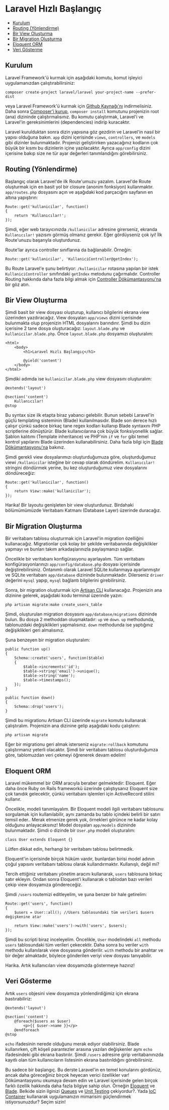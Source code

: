 # Laravel Hızlı Başlangıç

- [Kurulum](#kurulum)
- [Routing (Yönlendirme)](#routing)
- [Bir View Oluşturma](#bir-view-olusturma)
- [Bir Migration Oluşturma](#bir-migration-olusturma)
- [Eloquent ORM](#eloquent-orm)
- [Veri Gösterme](#veri-gosterme)

<a name="kurulum"></a>
## Kurulum

Laravel Framework'ü kurmak için aşağıdaki komutu, komut işleyici uygulamanızdan çalıştırabilirsiniz:

	composer create-project laravel/laravel your-project-name --prefer-dist

veya Laravel Framework'ü kurmak için [Github Kaynağı'nı](https://github.com/laravel/laravel/archive/master.zip) indirmelisiniz. Daha sonra [Composer'i kurup](http://getcomposer.org), `composer install` komutunu projenizin root (ana) dizininde çalıştırmalısınız. Bu komutu çalıştırmak, Laravel'i ve Laravel'in gereksinimlerini (dependencies) indirip kuracaktır.

Laravel kurulduktan sonra dizin yapısına göz gezdirin ve Laravel'in nasıl bir yapısı olduğuna bakın. `app` dizini içerisinde `views`, `controllers`, ve `models` gibi dizinler bulunmaktadır. Projenizi geliştirirken yazacağınız kodların çok büyük bir kısmı bu dizinlerin içine yazılacaktır. Ayrıca `app/config` dizini içerisine bakıp size ne tür ayar değerleri tanımlandığını görebilirsiniz.

<a name="routing"></a>
## Routing (Yönlendirme)

Başlangıç olarak Laravel'de ilk Route'umuzu yazalım. Laravel'de Route oluşturmak için en basit yol bir closure (anonim fonksiyon) kullanmaktır. `app/routes.php` dosyasını açın ve aşağıdaki kod parçacığını sayfanın en altına yapıştırın:

	Route::get('kullanicilar', function()
	{
		return 'Kullanıcılar!';
	});

Şimdi, eğer web tarayıcınızda `/kullanicilar` adresine girerseniz, ekranda `Kullanıcılar!` yazısını görmüş olmanız gerekir. Eğer gördüyseniz çok iyi! İlk Route'unuzu başarıyla oluşturdunuz.

Route'lar ayrıca controller sınıflarına da bağlanabilir. Örneğin:

	Route::get('kullanicilar', 'KullaniciController@getIndex');

Bu Route Laravel'e şunu belirtiyor: `/kullanicilar`  rotasına yapılan bir istek `KullaniciController` sınıfındaki `getIndex` metodunu çağırmalıdır. Controller Routing hakkında daha fazla bilgi almak için [Controller Dökümantasyonu'na](/docs/controllers) bir göz atın.

<a name="bir-view-olusturma"></a>
## Bir View Oluşturma

Şimdi basit bir view dosyası oluşturup, kullanıcı bilgilerini ekrana view üzerinden yazdıracağız. View dosyaları `app/views` dizini içerisinde bulunmakta olup projenizin HTML dosyalarını barındırır. Şimdi bu dizin içerisine 2 tane dosya oluşturacağız: `layout.blade.php` ve `kullanicilar.blade.php`. Önce `layout.blade.php` dosyamızı oluşturalım:

	<html>
		<body>
			<h1>Laravel Hızlı Başlangıç</h1>

			@yield('content')
		</body>
	</html>

Şimdiki adımda ise `kullanicilar.blade.php` view dosyasını oluşturalım:

	@extends('layout')

	@section('content')
		Kullanıcılar!
	@stop

Bu syntax size ilk etapta biraz yabancı gelebilir. 
Bunun sebebi Laravel'in güçlü templating sisteminin (Blade) kullanılmasıdır. Blade son derece hızlı çalışır çünkü sadece birkaç tane regex kodları kullanıp Blade syntaxını PHP scriptlerine dönüştürür. Blade kullanıcılarına çok büyük fonksiyonellik sağlar. Şablon kalıtımı (Template inheritance) ve PHP'nin `if` ve `for` gibi temel kontrol yapılarını Blade üzerinden kullanabilirsiniz. Daha fazla bilgi için [Blade Dökümantasyonu'na](/docs/templates) bakınız.

Şimdi gerekli view dosyalarımızı oluşturduğumuza göre, oluşturduğumuz viewi `/kullanicilar` isteğine bir cevap olarak döndürelim. `Kullanıcılar!` stringini döndürmek yerine, bu kez oluşturduğumuz view dosyalarını döndüreceğiz:

	Route::get('kullanicilar', function()
	{
		return View::make('kullanicilar');
	});

Harika! Bir layoutu genişleten bir view oluşturdunuz. Birdahaki bölümümümüzde Veritabanı Katmanı (Database Layer) üzerinde duracağız.

<a name="bir-migration-olusturma"></a>
## Bir Migration Oluşturma

Bir veritabanı tablosu oluşturmak için Laravel'in migration özelliğini kullanacağız. Migrationlar çok kolay bir şekilde veritabanında değişiklikler yapmayı ve bunları takım arkadaşlarınızla paylaşmanızı sağlar.

Öncelikle bir veritabanı konfigürasyonu ayarlayalım. Tüm veritabanı konfigürasyonlarınızı `app/config/database.php` dosyası içerisinde değiştirebilirsiniz. Öntanımlı olarak Laravel SQLite kullanmaya ayarlanmıştır ve SQLite veritabanı `app/database` dizininde bulunmaktadır. Dilerseniz `driver` değerini `mysql` yapıp, `mysql` bağlantı bilgilerini girebilirsiniz.

Sonra, bir migration oluşturmak için [Artisan CLI](/docs/artisan) kullanacağız. Projenizin ana dizinine gelerek, aşağıdaki kodu terminal üzerinde yazın:

	php artisan migrate:make create_users_table

Şimdi, oluşturulan migration dosyasını `app/database/migrations` dizininde bulun. Bu dosya 2 methoddan oluşmaktadır: `up` ve `down`. `up` methodunda, tablonuzdaki değişiklikleri yapmalısınız. `down` methodunda ise yaptığınız değişiklikleri geri almalısınız.

Şuna benzeyen bir migration oluşturalım:

	public function up()
	{
		Schema::create('users', function($table)
		{
			$table->increments('id');
			$table->string('email')->unique();
			$table->string('name');
			$table->timestamps();
		});
	}

	public function down()
	{
		Schema::drop('users');
	}

Şimdi bu migrationu Artisan CLI üzerinde `migrate` komutu kullanarak çalıştıralım. Projenizin ana dizinine gelip aşağıdaki kodu çalıştırın:

	php artisan migrate

Eğer bir migrationu geri almak isterseniz `migrate:rollback` komutunu çalıştırmanız yeterli olacaktır. Şimdi bir veritabanı tablosu oluşturduğumza göre, tablomuzdan veri çekmeyi öğrenerek devam edelim!

<a name="eloquent-orm"></a>
## Eloquent ORM

Laravel mükemmel bir ORM aracıyla beraber gelmektedir: Eloquent. 
Eğer daha önce Ruby on Rails frameworkü üzerinde çalıştıysanız Eloquent size çok tanıdık gelecektir, çünkü veritabanı işlemleri için ActiveRecord stilini kullanır.

Öncelikle, modeli tanımlayalım. Bir Eloquent modeli ilgili veritabanı tablosunu sorgulamak için kullanılabilir, aynı zamanda bu tablo içindeki belirli bir satırı temsil eder..
Merak etmenize gerek yok, örnekleri görünce ne kadar kolay olduğunu anlayacaksınız! Model dosyaları `app/models` dizininde bulunmaktadır. Şimdi o dizinde bir `User.php` modeli oluşturalım:

	class User extends Eloquent {}

Lütfen dikkat edin, herhangi bir veritabanı tablosu belirtmedik.

Eloquent'in içerisinde birçok hüküm vardır, bunlardan birisi model adının çoğul yapısını veritabanı tablosu olarak kullandırmaktır. Kullanışlı, değil mi?

Tercih ettiğiniz veritabanı yönetim aracını kullanarak, `users` tablosuna birkaç satır ekleyin. Ondan sonra Eloquent'i kullanarak o tablodan bazı verileri çekip view dosyamıza göndereceğiz.

Şimdi `/users` routemizi editleyelim, ve şuna benzer bir hale getirelim:

	Route::get('users', function()
	{
		$users = User::all(); //Users tablosundaki tüm verileri $users değişkenine atar

		return View::make('users')->with('users', $users);
	});

Şimdi bu scripti biraz inceleyelim. Öncelikle, `User` modelindeki `all` methodu `users` tablosundaki tüm verileri çekecektir. Daha sonra bu veriler `with` methodu kullanılarak view dosyasına gönderilir. `with` methodu bir anahtar ve bir değer almaktadır, böylece gönderilen veriyi view dosyası tanıyabilir.

Harika. Artık kullanıcıları view dosyamızda göstermeye hazırız!

<a name="veri-gosterme"></a>
## Veri Gösterme

Artık `users` objesini view dosyamıza yönlendirdiğimiz için ekrana bastırabiliriz:

	@extends('layout')

	@section('content')
		@foreach($users as $user)
			<p>{{ $user->name }}</p>
		@endforeach
	@stop

`echo` ifadesinin nerede olduğunu merak ediyor olabilirsiniz. Blade kullanırken, çift köşeli parantezler arasına yazılan değişkenler aynı `echo` ifadesindeki gibi ekrana bastırılır. Şimdi `/users` adresine girip veritabanınızda kayıtlı olan tüm kullanıcıların listesinin ekrana bastırıldığını görebilirsiniz.

Bu sadece bir başlangıç. Bu derste Laravel'in en temel konularını gördünüz, ancak daha göreceğiniz birçok heyecan verici özellikler var! Dökümantasyonu okumaya devam edin ve Laravel içerisinde gelen birçok farklı özellik hakkında daha fazla bilgiye sahip olun. Örneğin [Eloquent](/docs/eloquent) ve [Blade](/docs/templates). Belkide sizin ilginizi [Queues](/docs/queues) ve [Unit Testing](/docs/testing) çekiyordur?. Yada [IoC Container](/docs/ioc) kullanarak uygulamanızın mimarisini güçlendirmek istiyorsunuzdur? Seçim sizin!
